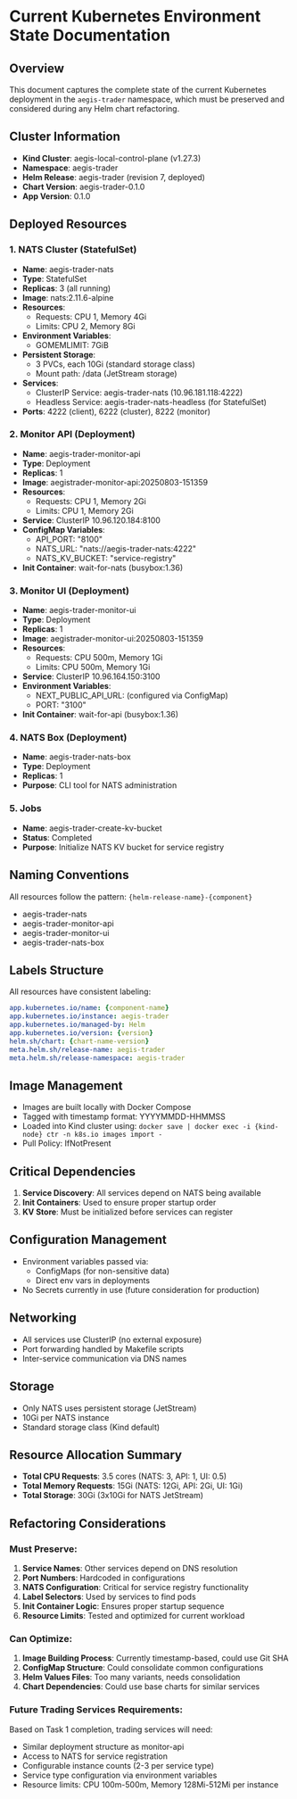 # Current Kubernetes Environment State Documentation

## Overview
This document captures the complete state of the current Kubernetes deployment in the `aegis-trader` namespace, which must be preserved and considered during any Helm chart refactoring.

## Cluster Information
- **Kind Cluster**: aegis-local-control-plane (v1.27.3)
- **Namespace**: aegis-trader
- **Helm Release**: aegis-trader (revision 7, deployed)
- **Chart Version**: aegis-trader-0.1.0
- **App Version**: 0.1.0

## Deployed Resources

### 1. NATS Cluster (StatefulSet)
- **Name**: aegis-trader-nats
- **Type**: StatefulSet
- **Replicas**: 3 (all running)
- **Image**: nats:2.11.6-alpine
- **Resources**:
  - Requests: CPU 1, Memory 4Gi
  - Limits: CPU 2, Memory 8Gi
- **Environment Variables**:
  - GOMEMLIMIT: 7GiB
- **Persistent Storage**:
  - 3 PVCs, each 10Gi (standard storage class)
  - Mount path: /data (JetStream storage)
- **Services**:
  - ClusterIP Service: aegis-trader-nats (10.96.181.118:4222)
  - Headless Service: aegis-trader-nats-headless (for StatefulSet)
- **Ports**: 4222 (client), 6222 (cluster), 8222 (monitor)

### 2. Monitor API (Deployment)
- **Name**: aegis-trader-monitor-api
- **Type**: Deployment
- **Replicas**: 1
- **Image**: aegistrader-monitor-api:20250803-151359
- **Resources**:
  - Requests: CPU 1, Memory 2Gi
  - Limits: CPU 1, Memory 2Gi
- **Service**: ClusterIP 10.96.120.184:8100
- **ConfigMap Variables**:
  - API_PORT: "8100"
  - NATS_URL: "nats://aegis-trader-nats:4222"
  - NATS_KV_BUCKET: "service-registry"
- **Init Container**: wait-for-nats (busybox:1.36)

### 3. Monitor UI (Deployment)
- **Name**: aegis-trader-monitor-ui
- **Type**: Deployment
- **Replicas**: 1
- **Image**: aegistrader-monitor-ui:20250803-151359
- **Resources**:
  - Requests: CPU 500m, Memory 1Gi
  - Limits: CPU 500m, Memory 1Gi
- **Service**: ClusterIP 10.96.164.150:3100
- **Environment Variables**:
  - NEXT_PUBLIC_API_URL: (configured via ConfigMap)
  - PORT: "3100"
- **Init Container**: wait-for-api (busybox:1.36)

### 4. NATS Box (Deployment)
- **Name**: aegis-trader-nats-box
- **Type**: Deployment
- **Replicas**: 1
- **Purpose**: CLI tool for NATS administration

### 5. Jobs
- **Name**: aegis-trader-create-kv-bucket
- **Status**: Completed
- **Purpose**: Initialize NATS KV bucket for service registry

## Naming Conventions
All resources follow the pattern: `{helm-release-name}-{component}`
- aegis-trader-nats
- aegis-trader-monitor-api
- aegis-trader-monitor-ui
- aegis-trader-nats-box

## Labels Structure
All resources have consistent labeling:
```yaml
app.kubernetes.io/name: {component-name}
app.kubernetes.io/instance: aegis-trader
app.kubernetes.io/managed-by: Helm
app.kubernetes.io/version: {version}
helm.sh/chart: {chart-name-version}
meta.helm.sh/release-name: aegis-trader
meta.helm.sh/release-namespace: aegis-trader
```

## Image Management
- Images are built locally with Docker Compose
- Tagged with timestamp format: YYYYMMDD-HHMMSS
- Loaded into Kind cluster using: `docker save | docker exec -i {kind-node} ctr -n k8s.io images import -`
- Pull Policy: IfNotPresent

## Critical Dependencies
1. **Service Discovery**: All services depend on NATS being available
2. **Init Containers**: Used to ensure proper startup order
3. **KV Store**: Must be initialized before services can register

## Configuration Management
- Environment variables passed via:
  - ConfigMaps (for non-sensitive data)
  - Direct env vars in deployments
- No Secrets currently in use (future consideration for production)

## Networking
- All services use ClusterIP (no external exposure)
- Port forwarding handled by Makefile scripts
- Inter-service communication via DNS names

## Storage
- Only NATS uses persistent storage (JetStream)
- 10Gi per NATS instance
- Standard storage class (Kind default)

## Resource Allocation Summary
- **Total CPU Requests**: 3.5 cores (NATS: 3, API: 1, UI: 0.5)
- **Total Memory Requests**: 15Gi (NATS: 12Gi, API: 2Gi, UI: 1Gi)
- **Total Storage**: 30Gi (3x10Gi for NATS JetStream)

## Refactoring Considerations

### Must Preserve:
1. **Service Names**: Other services depend on DNS resolution
2. **Port Numbers**: Hardcoded in configurations
3. **NATS Configuration**: Critical for service registry functionality
4. **Label Selectors**: Used by services to find pods
5. **Init Container Logic**: Ensures proper startup sequence
6. **Resource Limits**: Tested and optimized for current workload

### Can Optimize:
1. **Image Building Process**: Currently timestamp-based, could use Git SHA
2. **ConfigMap Structure**: Could consolidate common configurations
3. **Helm Values Files**: Too many variants, needs consolidation
4. **Chart Dependencies**: Could use base charts for similar services

### Future Trading Services Requirements:
Based on Task 1 completion, trading services will need:
- Similar deployment structure as monitor-api
- Access to NATS for service registration
- Configurable instance counts (2-3 per service type)
- Service type configuration via environment variables
- Resource limits: CPU 100m-500m, Memory 128Mi-512Mi per instance
